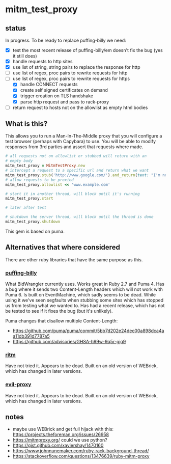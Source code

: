 # mitm_test_proxy

## status

In progress.  To be ready to replace puffing-billy we need:

- [x] test the most recent release of puffing-billy/em doesn't fix the bug
(yes it still does)
- [x] handle requests to http sites
- [x] use list of string, string pairs to replace the response for http
- [ ] use list of regex, proc pairs to rewrite requests for http
- [ ] use list of regex, proc pairs to rewrite requests for https
  - [x] handle CONNECT requests
  - [x] create self signed certificates on demand
  - [x] trigger creation on TLS handshake
  - [x] parse http request and pass to rack-proxy
- [ ] return request to hosts not on the allowlist as empty html bodies

## What is this?

This allows you to run a Man-In-The-Middle proxy that you will configure a
test browser (perhaps with Capybara) to use.  You will be able to modify
responses from 3rd parties and assert that requests where made.

```ruby
# all requests not on allowlist or stubbed will return with an
# empty body
mitm_test_proxy = MitmTestProxy.new
# intercept a request to a specific url and return what we want
mitm_test_proxy.stub('http://www.google.com/').and_return(text: "I'm not Google!")
# allow requests to be proxied
mitm_test_proxy.allowlist << 'www.example.com'

# start it in another thread, will block until it's running
mitm_test_proxy.start

# later after test

# shutdown the server thread, will block until the thread is done
mitm_test_proxy.shutdown
```

This gem is based on puma.

## Alternatives that where considered

There are other ruby libraries that have the same purpose as this.

### [puffing-billy](https://github.com/oesmith/puffing-billy)

What BidWrangler currently uses.  Works great in Ruby 2.7 and Puma 4.  Has a bug where it sends two Content-Length headers which will not work with Puma 6.  Is built on EventMachine, which sadly seems to be dead.  While using it we've seen segfaults when stubbing some sites which has stopped us from testing what we wanted to.  Has had a recent release, which has not be tested to see if it fixes the bug (but it's unlikely).

Puma changes that disallow multiple Content-Length:

- <https://github.com/puma/puma/commit/5bb7d202e24dec00a898dca4aa11db391d7787a5>
- <https://github.com/advisories/GHSA-h99w-9q5r-gjq9>

### [ritm](https://github.com/argos83/ritm)

Have not tried it.  Appears to be dead.  Built on an old version of WEBrick, which has changed in later versions.

### [evil-proxy](https://github.com/bbtfr/evil-proxy)

Have not tried it.  Appears to be dead. Built on an old version of WEBrick, which has changed in later versions.

## notes

- maybe use WEBrick and get full hijack with this: <https://projects.theforeman.org/issues/26958>
- <https://mitmproxy.org/> could we use python?
- <https://gist.github.com/xaviershay/1470160>
- <https://www.johnnunemaker.com/ruby-rack-background-thread/>
- <https://stackoverflow.com/questions/13476639/ruby-mitm-proxy>
